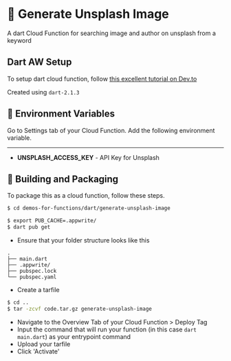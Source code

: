 # 🔗 Generate Unsplash Image
A dart Cloud Function for searching image and author on unsplash from a keyword

## Dart AW Setup
To setup dart cloud function, follow [this excellent tutorial on Dev.to](https://dev.to/appwrite/learn-how-to-create-and-run-appwrite-functions-with-dart-5668)

Created using `dart-2.1.3`


## 📝 Environment Variables
Go to Settings tab of your Cloud Function. Add the following environment variable.
****
* **UNSPLASH_ACCESS_KEY** -  API Key for Unsplash


## 🚀 Building and Packaging

To package this as a cloud function, follow these steps.

```bash
$ cd demos-for-functions/dart/generate-unsplash-image

$ export PUB_CACHE=.appwrite/
$ dart pub get
```

* Ensure that your folder structure looks like this 
```
.
├── main.dart
├── .appwrite/
├── pubspec.lock
└── pubspec.yaml
```

* Create a tarfile

```bash
$ cd ..
$ tar -zcvf code.tar.gz generate-unsplash-image
```

* Navigate to the Overview Tab of your Cloud Function > Deploy Tag
* Input the command that will run your function (in this case `dart main.dart`) as your entrypoint command
* Upload your tarfile 
* Click 'Activate'
